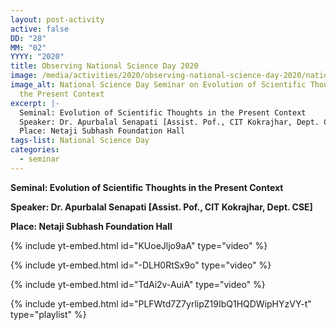 ```yaml
---
layout: post-activity
active: false
DD: "28"
MM: "02"
YYYY: "2020"
title: Observing National Science Day 2020
image: /media/activities/2020/observing-national-science-day-2020/national-science-day-2020-seminar.jpg
image_alt: National Science Day Seminar on Evolution of Scientific Thoughts in
  the Present Context
excerpt: |-
  Seminal: Evolution of Scientific Thoughts in the Present Context
  Speaker: Dr. Apurbalal Senapati [Assist. Pof., CIT Kokrajhar, Dept. CSE]
  Place: Netaji Subhash Foundation Hall
tags-list: National Science Day
categories:
  - seminar
---
```

**Seminal: Evolution of Scientific Thoughts in the Present Context** 

**Speaker: Dr. Apurbalal Senapati \[Assist. Pof., CIT Kokrajhar, Dept. CSE]** 

**Place: Netaji Subhash Foundation Hall**

{% include yt-embed.html id="KUoeJljo9aA" type="video" %}

{% include yt-embed.html id="-DLH0RtSx9o" type="video" %}

{% include yt-embed.html id="TdAi2v-AuiA" type="video" %}

{% include yt-embed.html id="PLFWtd7Z7yrlipZ19IbQ1HQDWipHYzVY-t" type="playlist" %}